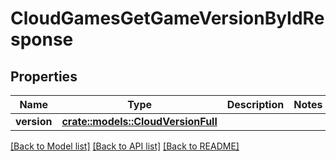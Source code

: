 # CloudGamesGetGameVersionByIdResponse

## Properties

Name | Type | Description | Notes
------------ | ------------- | ------------- | -------------
**version** | [**crate::models::CloudVersionFull**](CloudVersionFull.md) |  | 

[[Back to Model list]](../README.md#documentation-for-models) [[Back to API list]](../README.md#documentation-for-api-endpoints) [[Back to README]](../README.md)


